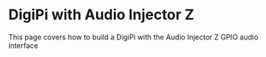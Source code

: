 # DigiPi with Audio Injector Z

This page covers how to build a DigiPi with the Audio Injector Z GPIO audio interface

